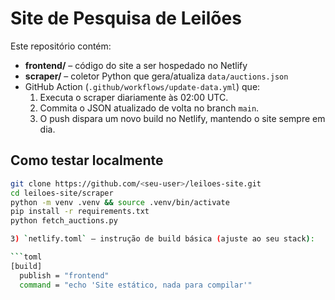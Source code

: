 # Site de Pesquisa de Leilões

Este repositório contém:
* **frontend/** – código do site a ser hospedado no Netlify  
* **scraper/** – coletor Python que gera/atualiza `data/auctions.json`  
* GitHub Action (`.github/workflows/update-data.yml`) que:
  1. Executa o scraper diariamente às 02:00 UTC.
  2. Commita o JSON atualizado de volta no branch `main`.
  3. O push dispara um novo build no Netlify, mantendo o site sempre em dia.

## Como testar localmente
```bash
git clone https://github.com/<seu-user>/leiloes-site.git
cd leiloes-site/scraper
python -m venv .venv && source .venv/bin/activate
pip install -r requirements.txt
python fetch_auctions.py

3) `netlify.toml` – instrução de build básica (ajuste ao seu stack):

```toml
[build]
  publish = "frontend"
  command = "echo 'Site estático, nada para compilar'"
